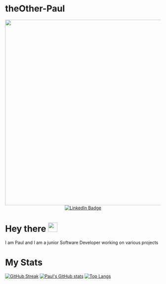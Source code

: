 # theOther-Paul

<div id="header" align="center">
  <img src="https://i.giphy.com/media/v1.Y2lkPTc5MGI3NjExNzk1dWNvb3F2amE5ZW5kY28xYXozYWo3c3QyZTF4eHc1aXE4MnZ2dyZlcD12MV9pbnRlcm5hbF9naWZfYnlfaWQmY3Q9Zw/qgQUggAC3Pfv687qPC/giphy.gif" width="600"/>
</div>

<div id="badges" align="center">
  <a href="https://www.linkedin.com/in/paul-pecie-7b7a80237/">
    <img src="https://img.shields.io/badge/LinkedIn-blue?style=for-the-badge&logo=linkedin&logoColor=white" alt="LinkedIn Badge"/>
  </a>
</div>

<h1>
  Hey there
  <img src="https://media.giphy.com/media/hvRJCLFzcasrR4ia7z/giphy.gif" width="30px"/>
</h1>
<p>I am Paul and I am a junior Software Developer working on various projects</p>
<h1>
  My Stats 
</h1>

[![GitHub Streak](http://github-readme-streak-stats.herokuapp.com?user=theOtherPaul&theme=dark&background=000000)](https://git.io/streak-stats)
[![Paul's GitHub stats](https://github-readme-stats.vercel.app/api?username=theOtherPaul&theme=tokyonight)](https://github.com/theOtherPaul/github-readme-stats)
[![Top Langs](https://github-readme-stats.vercel.app/api/top-langs/?username=TheOtherPaul&theme=tokyonightlangs_count=5)](https://github.com/anuraghazra/github-readme-stats)
